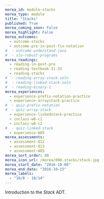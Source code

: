 ```yaml
---
morea_id: module-stacks
morea_type: module
title: "Stacks"
published: True
morea_coming_soon: False
morea_highlight: False
morea_outcomes: 
  - outcome-stacks
  - outcome-pre-in-post-fix-notation
#  - outcome-understand-java
#  - slo-robust-programs
morea_readings: 
  - reading-in-post-pre
  - reading-textbook-31-33
  - reading-stacks
#  - reading-array-stack-soln
#  - reading-linked-stack-soln
#  - reading-binary-1
morea_experiences: 
  - experience-prefix-notation-practice
  - experience-arraystack-practice
#  - quiz-prefix-notation
#  - quiz-array-stack
  - experience-linkedstack-practice
  - inclass-w8-c1
  - inclass-w8-c2
#  - quiz-linked-stack
  - experience-A05
morea_assessments: 
  - assessment-Q12
  - assessment-Q13
  - assessment-A05
morea_sort_order: 80
morea_icon_url: /morea/090.stacks/stack.jpg
morea_start_date: "2016-10-08"
morea_end_date: "2016-10-15"
morea_labels: 
  - "10/8 - 10/14"
---
```


Introduction to the *Stack* ADT.
